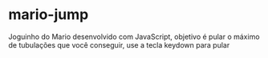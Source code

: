 # mario-jump
Joguinho do Mario desenvolvido com JavaScript, objetivo é pular o máximo de tubulações que você conseguir, use a tecla keydown para pular
